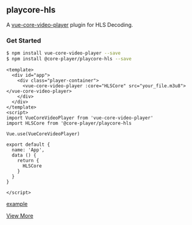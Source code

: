## playcore-hls

A [vue-core-video-player](https://github.com/core-player/vue-core-video-player) plugin for HLS Decoding.


### Get Started

``` bash
$ npm install vue-core-video-player --save
$ npm install @core-player/playcore-hls --save
```

``` vue
<template>
  <div id="app">
    <div class="player-container">
      <vue-core-video-player :core="HLSCore" src="your_file.m3u8"></vue-core-video-player>
    </div>
  </div>
</template>
<script>
import VueCoreVideoPlayer from 'vue-core-video-player'
import HLSCore from '@core-player/playcore-hls

Vue.use(VueCoreVideoPlayer)

export default {
  name: 'App',
  data () {
    return {
      HLSCore
    }
  }
}

</script>

```

[example](./example/src/App.vue)

[View More]()